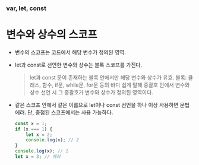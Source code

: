 ### var, let, const

# 변수와 상수의 스코프

-   변수의 스코프는 코드에서 해당 변수가 정의된 영역.
-   let과 const로 선언한 변수와 상수는 블록 스코프를 가진다.

    > let과 const 문이 존재하는 블록 안에서만 해당 변수와 상수가 유효.
    > 블록: 클래스, 함수, if문, while문, for문 등의 바디
    > 쉽게 말해 중괄호 안에서 변수와 상수 선언 시 그 중괄호가 변수와 상수가 정의된 영역이다.

-   같은 스코프 안에서 같은 이름으로 let이나 const 선언을 하나 이상 사용하면 문법 에러. 단, 중첩된 스코프에서는 사용 가능하다.
    ```javascript
    const x = 1;
    if (x === 1) {
        let x = 2;
        console.log(x); // 2
    }
    console.log(x); // 1
    let x = 3; // 에러
    ```
